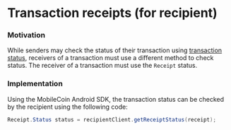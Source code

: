 # Transaction receipts (for recipient)

### Motivation

While senders may check the status of their transaction using
[transaction status](check-transaction-status.md), receivers of a transaction must use a different
method to check status. The receiver of a transaction must use the `Receipt` status.

### Implementation

Using the MobileCoin Android SDK, the transaction status can be checked by the recipient using the
following code:

```java
Receipt.Status status = recipientClient.getReceiptStatus(receipt);
```
